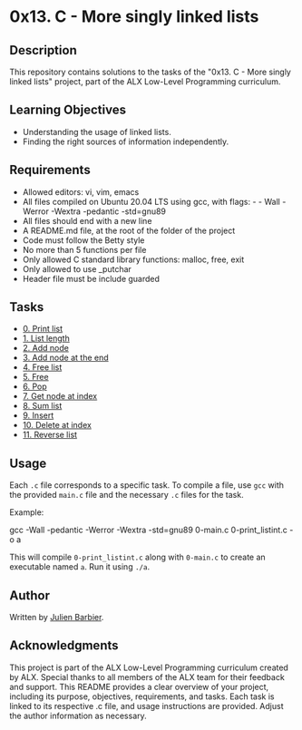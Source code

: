 # 0x13. C - More singly linked lists

## Description

This repository contains solutions to the tasks of the "0x13. C - More singly linked lists" project, part of the ALX Low-Level Programming curriculum.

## Learning Objectives

- Understanding the usage of linked lists.
- Finding the right sources of information independently.

## Requirements

- Allowed editors: vi, vim, emacs
- All files compiled on Ubuntu 20.04 LTS using gcc, with flags: - - Wall -Werror -Wextra -pedantic -std=gnu89
- All files should end with a new line
- A README.md file, at the root of the folder of the project
- Code must follow the Betty style
- No more than 5 functions per file
- Only allowed C standard library functions: malloc, free, exit
- Only allowed to use _putchar
- Header file must be include guarded

## Tasks

- [0. Print list](./0-print_listint.c)
- [1. List length](./1-listint_len.c)
- [2. Add node](./2-add_nodeint.c)
- [3. Add node at the end](./3-add_nodeint_end.c)
- [4. Free list](./4-free_listint.c)
- [5. Free](./5-free_listint2.c)
- [6. Pop](./6-pop_listint.c)
- [7. Get node at index](./7-get_nodeint.c)
- [8. Sum list](./8-sum_listint.c)
- [9. Insert](./9-insert_nodeint.c)
- [10. Delete at index](./10-delete_nodeint.c)
- [11. Reverse list](./100-reverse_listint.c)

## Usage

Each `.c` file corresponds to a specific task. To compile a file, use `gcc` with the provided `main.c` file and the necessary `.c` files for the task.

Example:

gcc -Wall -pedantic -Werror -Wextra -std=gnu89 0-main.c 0-print_listint.c -o a


This will compile `0-print_listint.c` along with `0-main.c` to create an executable named `a`. Run it using `./a`.

## Author

Written by [Julien Barbier](https://github.com/julienbarbier42).

## Acknowledgments

This project is part of the ALX Low-Level Programming curriculum created by ALX. Special thanks to all members of the ALX team for their feedback and support.
This README provides a clear overview of your project, including its purpose, objectives, requirements, and tasks. Each task is linked to its respective .c file, and usage instructions are provided. Adjust the author information as necessary.
